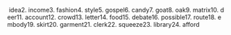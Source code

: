  idea2. income3. fashion4. style5. gospel6. candy7. goat8. oak9. matrix10. deer11. account12. crowd13. letter14. food15. debate16. possible17. route18. embody19. skirt20. garment21. clerk22. squeeze23. library24. afford